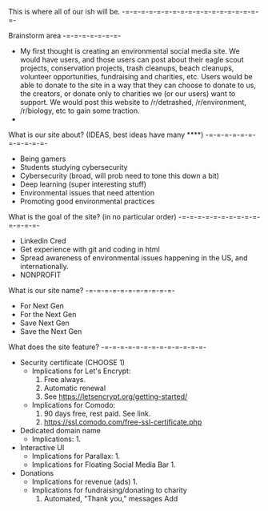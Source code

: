 This is where all of our ish will be. 
-=-=-=-=-=-=-=-=-=-=-=-=-=-=-=-=-=-=-

Brainstorm area
-=-=-=-=-=-=-=-
* My first thought is creating an environmental social media site. We would have users, 
and those users can post about their eagle scout projects, conservation projects,
trash cleanups, beach cleanups, volunteer opportunities, fundraising and charities, etc.
Users would be able to donate to the site in a way that they can choose to donate to us,
the creators, or donate only to charities we (or our users) want to support. We would post
this website to /r/detrashed, /r/environment, /r/biology, etc to gain some traction.
* 


What is our site about? (IDEAS, best ideas have many ****)
-=-=-=-=-=-=-=-=-=-=-=-
* Being gamers
* Students studying cybersecurity
* Cybersecurity (broad, will prob need to tone this down a bit)
* Deep learning (super interesting stuff)
* Environmental issues that need attention
* Promoting good environmental practices

What is the goal of the site? (in no particular order)
-=-=-=-=-=-=-=-=-=-=-=-=-=-=-
* Linkedin Cred
* Get experience with git and coding in html
* Spread awareness of environmental issues happening in the US, and internationally.
* NONPROFIT


What is our site name?
-=-=-=-=-=-=-=-=-=-=-=-
* For Next Gen
* For the Next Gen
* Save Next Gen
* Save the Next Gen



What does the site feature?
-=-=-=-=-=-=-=-=-=-=-=-=-=-
* Security certificate (CHOOSE 1)
    - Implications for Let's Encrypt:
        1. Free always.
        2. Automatic renewal
        3. See https://letsencrypt.org/getting-started/
    - Implications for Comodo:
        1. 90 days free, rest paid. See link.
        2. https://ssl.comodo.com/free-ssl-certificate.php
* Dedicated domain name
    - Implications:
        1. 
* Interactive UI
    - Implications for Parallax:
        1. 
    - Implications for Floating Social Media Bar
        1. 
* Donations
    - Implications for revenue (ads)
        1. 
    - Implications for fundraising/donating to charity
        1. Automated, "Thank you," messages 
Add